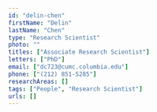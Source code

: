 ```yaml
---
id: "delin-chen"
firstName: "Delin"
lastName: "Chen"
type: "Research Scientist"
photo: ""
titles: ["Associate Research Scientist"]
letters: ["PhD"]
email: ["dc723@cumc.columbia.edu"]
phone: ["(212) 851-5285"]
researchAreas: []
tags: ["People", "Research Scientist"]
urls: []
---
```

